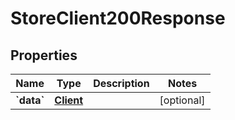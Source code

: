 
# StoreClient200Response

## Properties
Name | Type | Description | Notes
------------ | ------------- | ------------- | -------------
**&#x60;data&#x60;** | [**Client**](.md) |  |  [optional]




